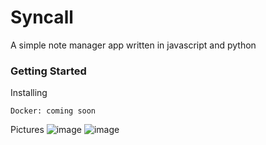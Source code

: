 # Syncall

A simple note manager app written in javascript and python

### Getting Started


Installing

    Docker: coming soon

Pictures
![image](https://github.com/BalazsCsutar222855/Syncall/assets/144050403/033eb659-b380-4161-943b-815022ac448f)
![image](https://github.com/BalazsCsutar222855/Syncall/assets/144050403/0a40e8a6-ee0b-4dca-bc78-391498c43126)

